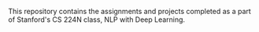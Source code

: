 This repository contains the assignments and projects completed as a part of Stanford's CS 224N class, NLP with Deep Learning.
